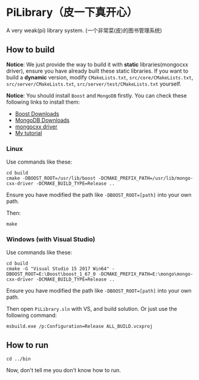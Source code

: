 # PiLibrary（皮一下真开心）

A very weak(pi) library system. (一个非常菜(皮)的图书管理系统)

## How to build

**Notice**: We just provide the way to build it with **static** libraries(mongocxx driver), ensure you have already built these static libraries. If you want to build a **dynamic** version, modify `CMakeLists.txt`, `src/core/CMakeLists.txt`, `src/server/CMakeLists.txt`, `src/server/test/CMakeLists.txt` yourself.

**Notice**: You should install `Boost` and `MongoDB` firstly. You can check these following links to install them:

* [Boost Downloads](https://www.boost.org/users/download/)
* [MongoDB Downloads](https://www.mongodb.com/download-center)
* [mongocxx driver](https://mongodb.github.io/mongo-cxx-driver/mongocxx-v3/installation/)
* [My tutorial](http://blog.xalanq.com/win10_vs2017_qt_boost_mongodb_setting/)

### Linux

Use commands like these:

```
cd build
cmake -DBOOST_ROOT=/usr/lib/boost -DCMAKE_PREFIX_PATH=/usr/lib/mongo-cxx-driver -DCMAKE_BUILD_TYPE=Release ..
```

Ensure you have modified the path like `-DBOOST_ROOT=[path]` into your own path.

Then:

```
make
```

### Windows (with Visual Studio)

Use commands like these:

```
cd build
cmake -G "Visual Studio 15 2017 Win64" -DBOOST_ROOT=E:\Boost\boost_1_67_0 -DCMAKE_PREFIX_PATH=E:\mongo\mongo-cxx-driver -DCMAKE_BUILD_TYPE=Release ..
```

Ensure you have modified the path like `-DBOOST_ROOT=[path]` into your own path.

Then open `PiLibrary.sln` with VS, and build solution. Or just use the following command:

```
msbuild.exe /p:Configuration=Release ALL_BUILD.vcxproj
```

## How to run

```
cd ../bin
```

Now, don't tell me you don't know how to run.


